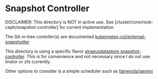 # Snapshot Controller

DISCLAIMER: This directory is NOT in active use. See [cluster/core/rook-ceph/snapshot-controller] for current implementation

The GA in-tree contoller(s) are documented [kubernetes-csi/external-snapshotter](https://github.com/kubernetes-csi/external-snapshotter/tree/main#usage)

This directory is using a specific flavor [piraeusdatastore snapshot-controller](https://github.com/piraeusdatastore/helm-charts/tree/main/charts/snapshot-controller). This is for convenience and not necessary since I do not use linstor or zfs currently.

Other options to consider is a simple scheduler such as [fairwinds/gemini](https://github.com/FairwindsOps/gemini)
